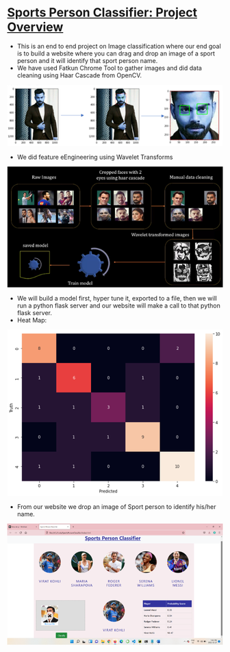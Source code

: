# [Sports Person Classifier: Project Overview](https://github.com/KrutikaDesai02/SportsPersonClassifier)
* This is an end to end project on Image classification where our end goal is to build a website where you can drag and drop an image of a sport person and it will identify that sport person name.
* We have used Fatkun Chrome Tool to gather images and did data cleaning using Haar Cascade from OpenCV.

 ![](/images/virat1.png)
* We did feature eEngineering using Wavelet Transforms

 ![](/images/virat2.png)

* We will build a model first, hyper tune it, exported to a file, then we will run a python flask server and our website will make a call to that python flask server. 
*  Heat Map: 

 ![](/images/index.png)
 
* From our website we drop an image of Sport person to identify his/her name.

 ![](/images/virat5.png)
